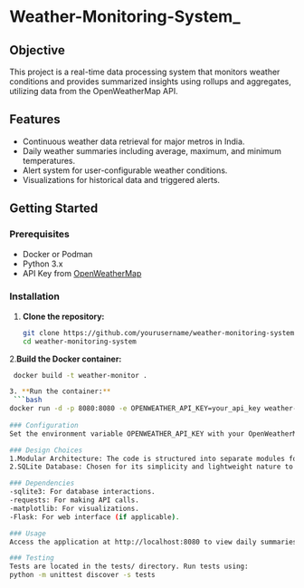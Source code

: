 # Weather-Monitoring-System_

## Objective
This project is a real-time data processing system that monitors weather conditions and provides summarized insights using rollups and aggregates, utilizing data from the OpenWeatherMap API.

## Features
- Continuous weather data retrieval for major metros in India.
- Daily weather summaries including average, maximum, and minimum temperatures.
- Alert system for user-configurable weather conditions.
- Visualizations for historical data and triggered alerts.

## Getting Started

### Prerequisites
- Docker or Podman
- Python 3.x
- API Key from [OpenWeatherMap](https://openweathermap.org/)

### Installation

1. **Clone the repository:**
   ```bash
   git clone https://github.com/yourusername/weather-monitoring-system.git
   cd weather-monitoring-system
   
2.**Build the Docker container:**
   ```bash
    docker build -t weather-monitor .

3. **Run the container:**
    ```bash
   docker run -d -p 8080:8080 -e OPENWEATHER_API_KEY=your_api_key weather-monitor
    
### Configuration
Set the environment variable OPENWEATHER_API_KEY with your OpenWeatherMap API key when running the container.

### Design Choices
1.Modular Architecture: The code is structured into separate modules for data retrieval, processing, alerting, and visualization for better maintainability and testing.
2.SQLite Database: Chosen for its simplicity and lightweight nature to store daily summaries.

### Dependencies
-sqlite3: For database interactions.
-requests: For making API calls.
-matplotlib: For visualizations.
-Flask: For web interface (if applicable).

### Usage
Access the application at http://localhost:8080 to view daily summaries and alerts.

### Testing
Tests are located in the tests/ directory. Run tests using:
python -m unittest discover -s tests


